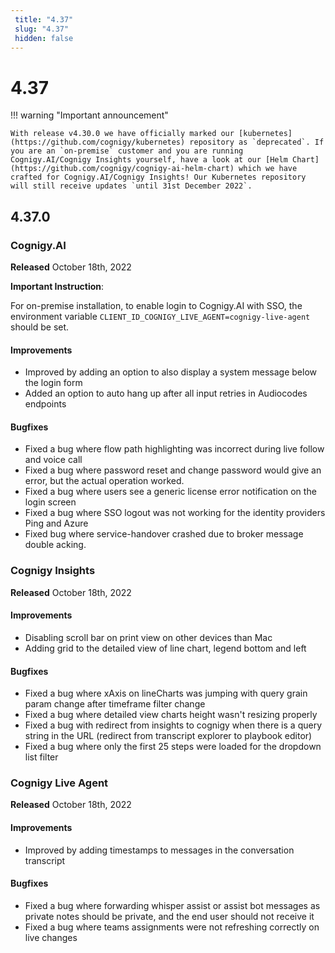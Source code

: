 ```yaml
---
 title: "4.37" 
 slug: "4.37" 
 hidden: false 
---
```

# 4.37

!!! warning "Important announcement"

    With release v4.30.0 we have officially marked our [kubernetes](https://github.com/cognigy/kubernetes) repository as `deprecated`. If you are an `on-premise` customer and you are running Cognigy.AI/Cognigy Insights yourself, have a look at our [Helm Chart](https://github.com/cognigy/cognigy-ai-helm-chart) which we have crafted for Cognigy.AI/Cognigy Insights! Our Kubernetes repository will still receive updates `until 31st December 2022`.

## 4.37.0

### Cognigy.AI

**Released** October 18th, 2022

**Important Instruction**:

For on-premise installation, to enable login to Cognigy.AI with SSO, the environment variable `CLIENT_ID_COGNIGY_LIVE_AGENT=cognigy-live-agent` should be set.

#### Improvements

- Improved by adding an option to also display a system message below the login form
- Added an option to auto hang up after all input retries in Audiocodes endpoints

#### Bugfixes

- Fixed a bug where flow path highlighting was incorrect during live follow and voice call
- Fixed a bug where password reset and change password would give an error, but the actual operation worked.
- Fixed a bug where users see a generic license error notification on the login screen
- Fixed a bug where SSO logout was not working for the identity providers Ping and Azure
- Fixed bug where service-handover crashed due to broker message double acking.

### Cognigy Insights

**Released** October 18th, 2022

#### Improvements

- Disabling scroll bar on print view on other devices than Mac
- Adding grid to the detailed view of line chart, legend bottom and left

#### Bugfixes

- Fixed a bug where xAxis on lineCharts was jumping with query grain param change after timeframe filter change
- Fixed a bug where detailed view charts height wasn't resizing properly
- Fixed a bug with redirect from insights to cognigy when there is a query string in the URL (redirect from transcript explorer to playbook editor)
- Fixed a bug where only the first 25 steps were loaded for the dropdown list filter

### Cognigy Live Agent

**Released** October 18th, 2022

#### Improvements

- Improved by adding timestamps to messages in the conversation transcript

#### Bugfixes

- Fixed a bug where forwarding whisper assist or assist bot messages as private notes should be private, and the end user should not receive it
- Fixed a bug where teams assignments were not refreshing correctly on live changes
